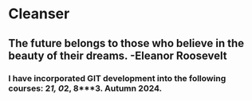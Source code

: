 # Cleanser
## The future belongs to those who believe in the beauty of their dreams. -Eleanor Roosevelt
### I have incorporated GIT development into the following courses: 2***1, 0***2, 8***3. Autumn 2024.
